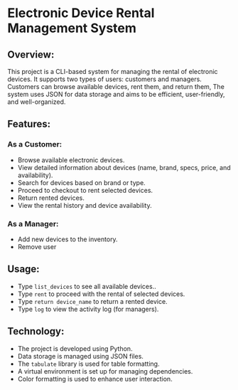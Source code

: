 # Electronic Device Rental Management System

## Overview:
This project is a CLI-based system for managing the rental of electronic devices. It supports two types of users: customers and managers. Customers can browse available devices, rent them, and return them,  The system uses JSON for data storage and aims to be efficient, user-friendly, and well-organized.

## Features:

### As a Customer:
- Browse available electronic devices.
- View detailed information about devices (name, brand, specs, price, and availability).
- Search for devices based on brand or type.
- Proceed to checkout to rent selected devices.
- Return rented devices.
- View the rental history and device availability.

### As a Manager:
- Add new devices to the inventory.
- Remove user 

## Usage:
- Type `list_devices` to see all available devices..
- Type `rent` to proceed with the rental of selected devices.
- Type `return device_name` to return a rented device.
- Type `log` to view the activity log (for managers).

## Technology:
- The project is developed using Python.
- Data storage is managed using JSON files.
- The `tabulate` library is used for table formatting.
- A virtual environment is set up for managing dependencies.
- Color formatting is used to enhance user interaction.
